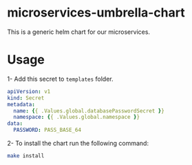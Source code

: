 # microservices-umbrella-chart
This is a generic helm chart for our microservices.

# Usage
1- Add this secret to `templates` folder.
```yaml
apiVersion: v1
kind: Secret
metadata:
  name: {{ .Values.global.databasePasswordSecret }}
  namespace: {{ .Values.global.namespace }}
data:
  PASSWORD: PASS_BASE_64
```
2- To install the chart run the following command:
```sh
make install
```
